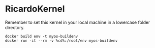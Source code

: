 # RicardoKernel
Remember to set this kernel in your local machine in a lowercase folder directory.

```
docker build env -t myos-buildenv
docker run -it --rm -v %cd%:/root/env myos-buildenv
```